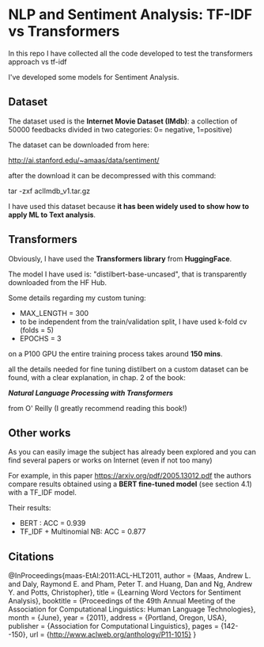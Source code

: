 # NLP and Sentiment Analysis: TF-IDF vs Transformers
In this repo I have collected all the code developed to test the transformers approach vs tf-idf

I've developed some models for Sentiment Analysis. 

## Dataset
The dataset used is the **Internet Movie Dataset (IMdb)**:
a collection of 50000 feedbacks divided in two categories: 0= negative, 1=positive)

The dataset can be downloaded from here: 

http://ai.stanford.edu/~amaas/data/sentiment/

after the download it can be decompressed with this command:

tar -zxf aclImdb_v1.tar.gz

I have used this dataset because **it has been widely used to show how to apply ML to Text analysis**.

## Transformers
Obviously, I have used the **Transformers library** from **HuggingFace**.

The model I have used is: "distilbert-base-uncased", that is transparently downloaded from the HF Hub.

Some details regarding my custom tuning:
* MAX_LENGTH = 300
* to be independent from the train/validation split, I have used k-fold cv (folds = 5)
* EPOCHS = 3

on a P100 GPU the entire training process takes around **150 mins**.

all the details needed for fine tuning distilbert on a custom dataset can be found, with a clear explanation, in chap. 2 of the book:

***Natural Language Processing with Transformers***

from O' Reilly (I greatly recommend reading this book!)

## Other works
As you can easily image the subject has already been explored and you can find several papers or works on Internet (even if not too many)

For example, in this paper https://arxiv.org/pdf/2005.13012.pdf the authors compare results obtained using a **BERT fine-tuned model** (see section 4.1) with a TF_IDF model.

Their results:
* BERT : ACC = 0.939
* TF_IDF + Multinomial NB: ACC = 0.877

## Citations
@InProceedings{maas-EtAl:2011:ACL-HLT2011,
  author    = {Maas, Andrew L.  and  Daly, Raymond E.  and  Pham, Peter T.  and  Huang, Dan  and  Ng, Andrew Y.  and  Potts, Christopher},
  title     = {Learning Word Vectors for Sentiment Analysis},
  booktitle = {Proceedings of the 49th Annual Meeting of the Association for Computational Linguistics: Human Language Technologies},
  month     = {June},
  year      = {2011},
  address   = {Portland, Oregon, USA},
  publisher = {Association for Computational Linguistics},
  pages     = {142--150},
  url       = {http://www.aclweb.org/anthology/P11-1015}
}

